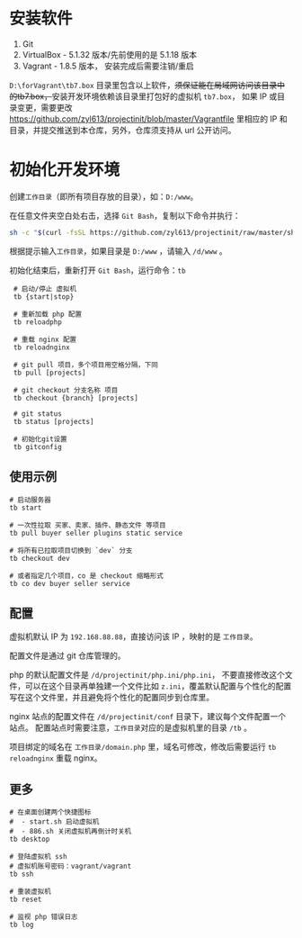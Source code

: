 # 安装软件

 1. Git
 2. VirtualBox - 5.1.32 版本/先前使用的是 5.1.18 版本
 3. Vagrant - 1.8.5 版本， 安装完成后需要注销/重启
 
`D:\forVagrant\tb7.box` 目录里包含以上软件，~~须保证能在局域网访问该目录中的tb7.box，~~安装开发环境依赖该目录里打包好的虚拟机 `tb7.box`， 如果 IP 或目录变更，需要更改
https://github.com/zyl613/projectinit/blob/master/Vagrantfile 
里相应的 IP 和目录，并提交推送到本仓库，另外，仓库须支持从 url 公开访问。

# 初始化开发环境

创建`工作目录`（即所有项目存放的目录），如：`D:/www`。

在任意文件夹空白处右击，选择 `Git Bash`，复制以下命令并执行：

```sh
sh -c "$(curl -fsSL https://github.com/zyl613/projectinit/raw/master/sh/init.sh)"
```

根据提示输入`工作目录`，如果目录是 `D:/www` ，请输入 `/d/www` 。

初始化结束后，重新打开 `Git Bash`，运行命令：`tb`

```shell
 # 启动/停止 虚拟机
 tb {start|stop}

 # 重新加载 php 配置
 tb reloadphp

 # 重载 nginx 配置
 tb reloadnginx

 # git pull 项目，多个项目用空格分隔，下同
 tb pull [projects]

 # git checkout 分支名称 项目
 tb checkout {branch} [projects]

 # git status
 tb status [projects]

 # 初始化git设置
 tb gitconfig
```

## 使用示例

```shell
# 启动服务器
tb start

# 一次性拉取 买家、卖家、插件、静态文件 等项目
tb pull buyer seller plugins static service

# 将所有已拉取项目切换到 `dev` 分支
tb checkout dev

# 或者指定几个项目，co 是 checkout 缩略形式
tb co dev buyer seller service
```

## 配置

虚拟机默认 IP 为 `192.168.88.88`，直接访问该 IP ，映射的是 `工作目录`。

配置文件是通过 git 仓库管理的。

php 的默认配置文件是 `/d/projectinit/php.ini/php.ini`，
不要直接修改这个文件，可以在这个目录再单独建一个文件比如 `z.ini`，覆盖默认配置与个性化的配置写在这个文件里，并且避免将个性化的配置同步到仓库里。

nginx 站点的配置文件在 `/d/projectinit/conf` 目录下，建议每个文件配置一个站点。
配置站点时需要注意，`工作目录`对应的是虚拟机里的目录 `/tb` 。

项目绑定的域名在 `工作目录/domain.php` 里，域名可修改，修改后需要运行 `tb reloadnginx` 重载 nginx。


## 更多


```shell
# 在桌面创建两个快捷图标
#  - start.sh 启动虚拟机
#  - 886.sh 关闭虚拟机再倒计时关机
tb desktop

# 登陆虚拟机 ssh
# 虚拟机账号密码：vagrant/vagrant
tb ssh

# 重装虚拟机
tb reset

# 监视 php 错误日志
tb log
```
